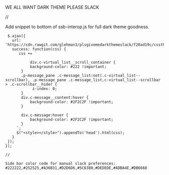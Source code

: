 WE ALL WANT DARK THEME
PLEASE
SLACK


//

Add snippet to bottom of ssb-interop.js for full dark theme goodness.


```document.addEventListener('DOMContentLoaded', function() {
 $.ajax({
   url: 'https://cdn.rawgit.com/glehman3/plsgivemedarkthemeslack/f20ad19c/cssthatslackcantdo',
   success: function(css) {
      css += `
     
           div.c-virtual_list__scroll_container {
           background-color: #222 !important;
       }
       .p-message_pane .c-message_list:not(.c-virtual_list--scrollbar), .p-message_pane .c-message_list.c-virtual_list--scrollbar > .c-scrollbar__hider {
            z-index: 0;
       }
       div.c-message__content:hover {
           background-color: #2F2C2F !important;
       }

       div.c-message:hover {
           background-color: #2F2C2F !important;
       }
     `;
     $("<style></style>").appendTo('head').html(css);
   }
 });
});

//

Side bar color code for manual slack preferences: #222222,#252525,#A36B31,#D2D6D6,#5C6380,#DEDEDE,#ADBA4E,#DB6668

